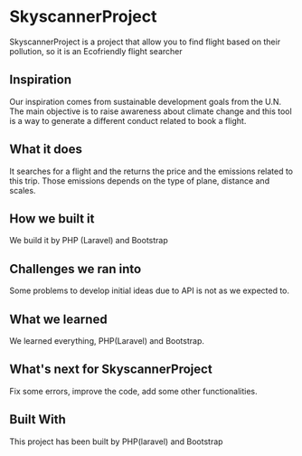 # SkyscannerProject

SkyscannerProject is a project that allow you to find flight based on their pollution, so it is an Ecofriendly flight searcher

## Inspiration

Our inspiration comes from sustainable development goals from the U.N. The main objective is to raise awareness about climate change and this tool is a way to generate a different conduct related to book a flight.

## What it does

It searches for a flight and the returns the price and the emissions related to this trip. Those emissions depends on the type of plane, distance and scales.

## How we built it

We build it by PHP (Laravel) and Bootstrap

## Challenges we ran into

Some problems to develop initial ideas due to API is not as we expected to.

## What we learned
We learned everything, PHP(Laravel) and Bootstrap.

## What's next for SkyscannerProject
Fix some errors, improve the code, add some other functionalities.

## Built With
This project has been built by PHP(laravel) and Bootstrap
